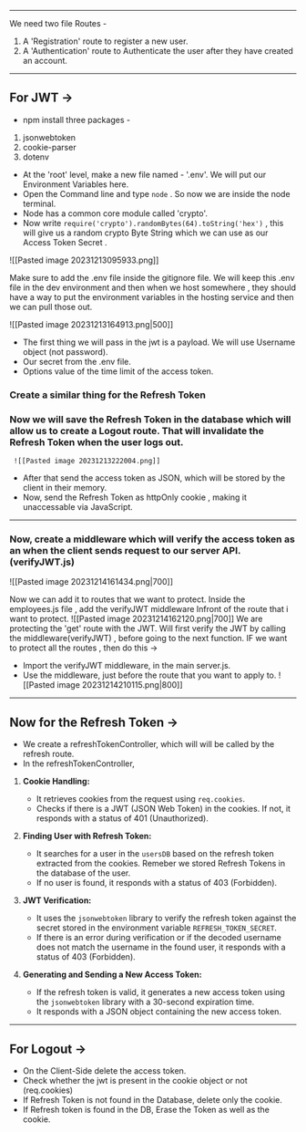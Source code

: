 - - -
We need two file Routes -
1. A 'Registration' route to register a new user.
2. A 'Authentication' route to Authenticate the user after they have created an account.


- - -
## For JWT ->
- npm install three packages -
1. jsonwebtoken
2. cookie-parser
3. dotenv

- At the 'root' level, make a new file named - '.env'. We will put our Environment Variables here.
- Open the Command line and type ```node``` . So now we are inside the node terminal. 
- Node has a common core module called 'crypto'.
- Now write ```require('crypto').randomBytes(64).toString('hex')``` , this will give us a random crypto Byte String which we can use as our Access Token Secret .

![[Pasted image 20231213095933.png]]

Make sure to add the .env file inside the gitignore file. We will keep this .env file in the dev environment and then when we host somewhere , they should have a way to put the environment variables in the hosting service and then we can pull those out.

![[Pasted image 20231213164913.png|500]]
- The first thing we will pass in the jwt is a payload. We will use Username object (not password).
- Our secret from the .env file.
- Options value of the time limit of the access token.
### Create a similar thing for the Refresh Token 
### Now we will save the Refresh Token in the database which will allow us to create a Logout route. That will invalidate the Refresh Token when the user logs out.
	 ![[Pasted image 20231213222004.png]]
	

- After that send the access token as JSON, which will be stored by the client in their memory.
- Now, send the Refresh Token as httpOnly cookie , making it unaccessable via JavaScript.
- - -

### Now, create a middleware which will verify the access token as an when the client sends request to our server API. (verifyJWT.js)
![[Pasted image 20231214161434.png|700]]

Now we can add it to routes that we want to protect.
Inside the employees.js file , add the verifyJWT middleware Infront of the route that i want to protect.
![[Pasted image 20231214162120.png|700]]
We are protecting the 'get' route with the JWT. Will first verify the JWT by calling the middleware(verifyJWT) , before going to the next function.
IF we want to protect all the routes , then do this ->
- Import the verifyJWT middleware, in the main server.js.
- Use the middleware, just before the route that you want to apply to.
![[Pasted image 20231214210115.png|800]]
- - -
## Now for the Refresh Token ->

- We create a refreshTokenController, which will will be called by the refresh route.
- In the refreshTokenController, 
1. **Cookie Handling:**
    
    - It retrieves cookies from the request using `req.cookies`.
    - Checks if there is a JWT (JSON Web Token) in the cookies. If not, it responds with a status of 401 (Unauthorized).
2. **Finding User with Refresh Token:**
    
    - It searches for a user in the `usersDB` based on the refresh token extracted from the cookies. Remeber we stored Refresh Tokens in the database of the user.
    - If no user is found, it responds with a status of 403 (Forbidden).
3. **JWT Verification:**
    
    - It uses the `jsonwebtoken` library to verify the refresh token against the secret stored in the environment variable `REFRESH_TOKEN_SECRET`.
    - If there is an error during verification or if the decoded username does not match the username in the found user, it responds with a status of 403 (Forbidden).
4. **Generating and Sending a New Access Token:**
    
    - If the refresh token is valid, it generates a new access token using the `jsonwebtoken` library with a 30-second expiration time.
    - It responds with a JSON object containing the new access token.
- - -

## For Logout ->
- On the Client-Side delete the access token.
- Check whether the jwt is present in the cookie object or not (req.cookies)
- If Refresh Token is not found in the Database, delete only the cookie.
- If Refresh token is found in the DB, Erase the Token as well as the cookie.